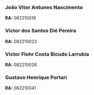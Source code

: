 ### João Vitor Antunes Nascimento
**RA:** 082210016
### Victor dos Santos Dié Pereira
**RA:** 082210023
### Victor Flohr Costa Bicudo Larrubia
**RA:** 082210026
### Gustavo Henrique Portari
**RA:** 082210041
